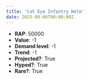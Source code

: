 ```yaml
---
title: 'Cat Eye Infantry Helm'
date: 2025-08-06T00:00:00Z
---
```

- **RAP**: 50000
- **Value**: -1
- **Demand level**: -1
- **Trend**: -1
- **Projected?**: True
- **Hyped?**: True
- **Rare?**: True
